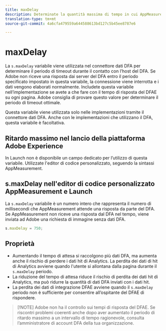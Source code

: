 ```yaml
---
title: maxDelay
description: Determinate la quantità massima di tempo in cui AppMeasurement attende una risposta dal DFA prima di inviare una richiesta di immagine.
translation-type: tm+mt
source-git-commit: 4a6cfa479559a644588613bd127c5b45ee8787e6

---
```



# maxDelay

La `s.maxDelay` variabile viene utilizzata nel connettore dati DFA per determinare il periodo di timeout durante il contatto con l’host del DFA. Se Adobe non riceve una risposta dai server del DFA entro il periodo specificato impostato in questa variabile, la connessione viene interrotta e i dati vengono elaborati normalmente. Includete questa variabile nell’implementazione se avete a che fare con il tempo di risposta del DFAE su ogni pagina. Adobe consiglia di provare questo valore per determinare il periodo di timeout ottimale.

Questa variabile viene utilizzata solo nelle implementazioni tramite il connettore dati DFA. Anche con le implementazioni che utilizzano il DFA, questa variabile è facoltativa.

## Ritardo massimo nel lancio della piattaforma Adobe Experience

In Launch non è disponibile un campo dedicato per l’utilizzo di questa variabile. Utilizzate l&#39;editor di codice personalizzato, seguendo la sintassi AppMeasurement.

## s.maxDelay nell&#39;editor di codice personalizzato AppMeasurement e Launch

La `s.maxDelay` variabile è un numero intero che rappresenta il numero di millisecondi che AppMeasurement attende una risposta da parte del DFA. Se AppMeasurement non riceve una risposta dal DFA nel tempo, viene inviata ad Adobe una richiesta di immagine senza dati DFA.

```js
s.maxDelay = 750;
```

## Proprietà

* Aumentando il tempo di attesa si raccolgono più dati DFA, ma aumenta anche il rischio di perdere i dati hit di Analytics. La perdita dei dati di hit di Analytics avviene quando l&#39;utente si allontana dalla pagina durante il `s.maxDelay` periodo.
* La riduzione del tempo di attesa riduce il rischio di perdita dei dati hit di Analytics, ma può ridurre la quantità di dati DFA inviati con i dati hit.
* La perdita dei dati di integrazione DFAE avviene quando il `s.maxDelay` periodo non è sufficiente per consentire all’ospitante del DFAE di rispondere.

> [!NOTE] Adobe non ha il controllo sui tempi di risposta del DFAE. Se riscontri problemi coerenti anche dopo aver aumentato il periodo di ritardo massimo a un intervallo di tempo ragionevole, consulta l’amministratore di account DFA della tua organizzazione.
